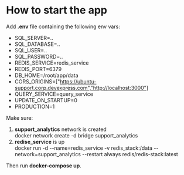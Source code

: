 # How to start the app

Add **.env** file containing the following env vars:
- SQL_SERVER=..
- SQL_DATABASE=..
- SQL_USER=..
- SQL_PASSWORD=..
- REDIS_SERVICE=redis_service
- REDIS_PORT=6379
- DB_HOME=/root/app/data
- CORS_ORIGINS=["https://ubuntu-support.corp.devexpress.com","http://localhost:3000"]
- QUERY_SERVICE=query_service
- UPDATE_ON_STARTUP=0
- PRODUCTION=1

Make sure:
1. <b>support_analytics</b> network is created<br>
    docker network create -d bridge support_analytics
2. <b>redise_service</b> is up<br>
    docker run -d --name=redis_service -v redis_stack:/data --network=support_analytics --restart always redis/redis-stack:latest 

Then run <b>docker-compose up</b>.